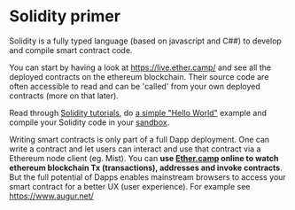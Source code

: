 # Solidity primer

Solidity is a fully typed language (based on javascript and C##) to develop and compile smart contract code.

You can start by having a look at https://live.ether.camp/ and see all the deployed contracts on the ethereum blockchain. Their source code are often accessible to read and can be 'called' from your own deployed contracts (more on that later).

Read through [Solidity tutorials](https://ethereumbuilders.gitbooks.io/guide/content/en/solidity_tutorials.html), do [a simple "Hello World"](https://ethereum.org/greeter) example and compile your Solidity code in your [sandbox](https://nogo10.gitbooks.io/ether-camp-live-studio-primer/content/sandbox_features.html).

Writing smart contracts is only part of a full Dapp deployment. One can write a contract and let users can interact and use that contract via a Ethereum node client (eg. Mist). You can **use [Ether.camp](https://live.ether.camp/contracts) online to watch ethereum blockchain Tx (transactions), addresses and invoke contracts**. But the full potential of Dapps enables mainstream browsers to access your smart contract for a better UX (user experience). For example see https://www.augur.net/ 



